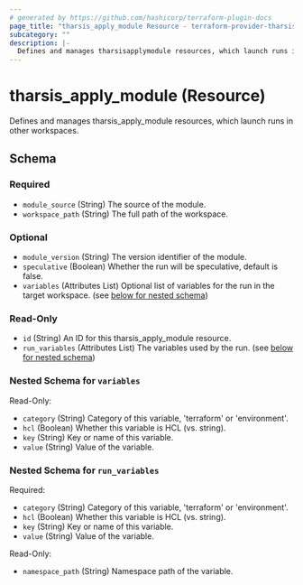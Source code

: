 ```yaml
---
# generated by https://github.com/hashicorp/terraform-plugin-docs
page_title: "tharsis_apply_module Resource - terraform-provider-tharsis"
subcategory: ""
description: |-
  Defines and manages tharsisapplymodule resources, which launch runs in other workspaces.
---
```


# tharsis_apply_module (Resource)

Defines and manages tharsis_apply_module resources, which launch runs in other workspaces.



<!-- schema generated by tfplugindocs -->
## Schema

### Required

- `module_source` (String) The source of the module.
- `workspace_path` (String) The full path of the workspace.

### Optional

- `module_version` (String) The version identifier of the module.
- `speculative` (Boolean) Whether the run will be speculative, default is false.
- `variables` (Attributes List) Optional list of variables for the run in the target workspace. (see [below for nested schema](#nestedatt--variables))

### Read-Only

- `id` (String) An ID for this tharsis_apply_module resource.
- `run_variables` (Attributes List) The variables used by the run. (see [below for nested schema](#nestedatt--run_variables))

<a id="nestedatt--variables"></a>
### Nested Schema for `variables`

Read-Only:

- `category` (String) Category of this variable, 'terraform' or 'environment'.
- `hcl` (Boolean) Whether this variable is HCL (vs. string).
- `key` (String) Key or name of this variable.
- `value` (String) Value of the variable.


<a id="nestedatt--run_variables"></a>
### Nested Schema for `run_variables`

Required:

- `category` (String) Category of this variable, 'terraform' or 'environment'.
- `hcl` (Boolean) Whether this variable is HCL (vs. string).
- `key` (String) Key or name of this variable.
- `value` (String) Value of the variable.

Read-Only:

- `namespace_path` (String) Namespace path of the variable.
